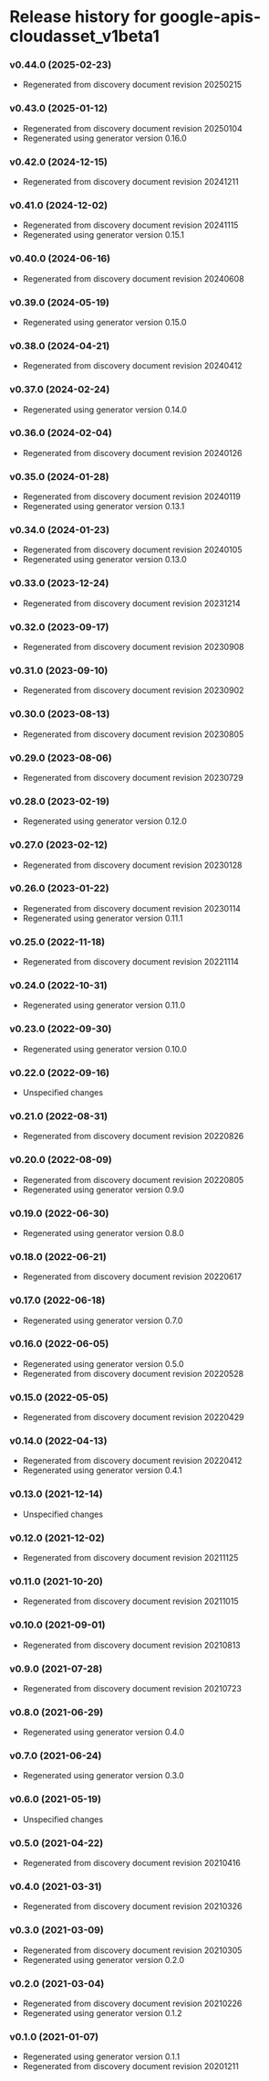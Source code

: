# Release history for google-apis-cloudasset_v1beta1

### v0.44.0 (2025-02-23)

* Regenerated from discovery document revision 20250215

### v0.43.0 (2025-01-12)

* Regenerated from discovery document revision 20250104
* Regenerated using generator version 0.16.0

### v0.42.0 (2024-12-15)

* Regenerated from discovery document revision 20241211

### v0.41.0 (2024-12-02)

* Regenerated from discovery document revision 20241115
* Regenerated using generator version 0.15.1

### v0.40.0 (2024-06-16)

* Regenerated from discovery document revision 20240608

### v0.39.0 (2024-05-19)

* Regenerated using generator version 0.15.0

### v0.38.0 (2024-04-21)

* Regenerated from discovery document revision 20240412

### v0.37.0 (2024-02-24)

* Regenerated using generator version 0.14.0

### v0.36.0 (2024-02-04)

* Regenerated from discovery document revision 20240126

### v0.35.0 (2024-01-28)

* Regenerated from discovery document revision 20240119
* Regenerated using generator version 0.13.1

### v0.34.0 (2024-01-23)

* Regenerated from discovery document revision 20240105
* Regenerated using generator version 0.13.0

### v0.33.0 (2023-12-24)

* Regenerated from discovery document revision 20231214

### v0.32.0 (2023-09-17)

* Regenerated from discovery document revision 20230908

### v0.31.0 (2023-09-10)

* Regenerated from discovery document revision 20230902

### v0.30.0 (2023-08-13)

* Regenerated from discovery document revision 20230805

### v0.29.0 (2023-08-06)

* Regenerated from discovery document revision 20230729

### v0.28.0 (2023-02-19)

* Regenerated using generator version 0.12.0

### v0.27.0 (2023-02-12)

* Regenerated from discovery document revision 20230128

### v0.26.0 (2023-01-22)

* Regenerated from discovery document revision 20230114
* Regenerated using generator version 0.11.1

### v0.25.0 (2022-11-18)

* Regenerated from discovery document revision 20221114

### v0.24.0 (2022-10-31)

* Regenerated using generator version 0.11.0

### v0.23.0 (2022-09-30)

* Regenerated using generator version 0.10.0

### v0.22.0 (2022-09-16)

* Unspecified changes

### v0.21.0 (2022-08-31)

* Regenerated from discovery document revision 20220826

### v0.20.0 (2022-08-09)

* Regenerated from discovery document revision 20220805
* Regenerated using generator version 0.9.0

### v0.19.0 (2022-06-30)

* Regenerated using generator version 0.8.0

### v0.18.0 (2022-06-21)

* Regenerated from discovery document revision 20220617

### v0.17.0 (2022-06-18)

* Regenerated using generator version 0.7.0

### v0.16.0 (2022-06-05)

* Regenerated using generator version 0.5.0
* Regenerated from discovery document revision 20220528

### v0.15.0 (2022-05-05)

* Regenerated from discovery document revision 20220429

### v0.14.0 (2022-04-13)

* Regenerated from discovery document revision 20220412
* Regenerated using generator version 0.4.1

### v0.13.0 (2021-12-14)

* Unspecified changes

### v0.12.0 (2021-12-02)

* Regenerated from discovery document revision 20211125

### v0.11.0 (2021-10-20)

* Regenerated from discovery document revision 20211015

### v0.10.0 (2021-09-01)

* Regenerated from discovery document revision 20210813

### v0.9.0 (2021-07-28)

* Regenerated from discovery document revision 20210723

### v0.8.0 (2021-06-29)

* Regenerated using generator version 0.4.0

### v0.7.0 (2021-06-24)

* Regenerated using generator version 0.3.0

### v0.6.0 (2021-05-19)

* Unspecified changes

### v0.5.0 (2021-04-22)

* Regenerated from discovery document revision 20210416

### v0.4.0 (2021-03-31)

* Regenerated from discovery document revision 20210326

### v0.3.0 (2021-03-09)

* Regenerated from discovery document revision 20210305
* Regenerated using generator version 0.2.0

### v0.2.0 (2021-03-04)

* Regenerated from discovery document revision 20210226
* Regenerated using generator version 0.1.2

### v0.1.0 (2021-01-07)

* Regenerated using generator version 0.1.1
* Regenerated from discovery document revision 20201211

